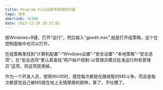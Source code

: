 ```yaml
---
title: Program File没有写权限的问题
tags: 技术
abbrlink: 32380
date: 2023-12-29 20:33:02
---
```



按Windows+R键，打开“运行”，然后输入“gpedit.msc",就是打开组策略，这个在控制面板中也可以打开。

在组策略里找到“计算机配置”-“Windows设置”-“安全设置”-“本地策略”-“安全选项”，在“安全选项”里认真查找“用户帐户控制-以管理员模式批准运行所有管理员”这项，将这项禁用掉。

作为一个开发人员，使用Win10时，感觉每次都是在跟弱智的MS斗争，而且是每次都感觉自己被MS摁在地上无情摩擦的那种，算了，不吐槽了。